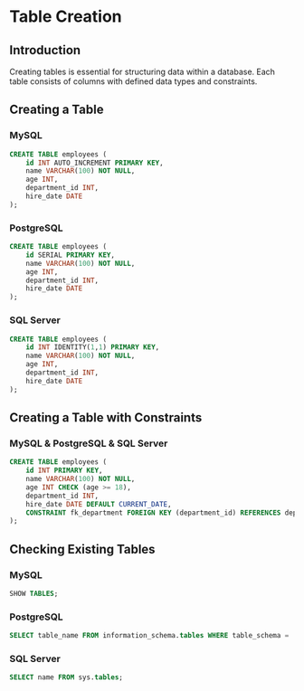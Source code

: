 # Table Creation

## Introduction
Creating tables is essential for structuring data within a database. Each table consists of columns with defined data types and constraints.

## Creating a Table
### MySQL
```sql
CREATE TABLE employees (
    id INT AUTO_INCREMENT PRIMARY KEY,
    name VARCHAR(100) NOT NULL,
    age INT,
    department_id INT,
    hire_date DATE
);
```

### PostgreSQL
```sql
CREATE TABLE employees (
    id SERIAL PRIMARY KEY,
    name VARCHAR(100) NOT NULL,
    age INT,
    department_id INT,
    hire_date DATE
);
```

### SQL Server
```sql
CREATE TABLE employees (
    id INT IDENTITY(1,1) PRIMARY KEY,
    name VARCHAR(100) NOT NULL,
    age INT,
    department_id INT,
    hire_date DATE
);
```

## Creating a Table with Constraints
### MySQL & PostgreSQL & SQL Server
```sql
CREATE TABLE employees (
    id INT PRIMARY KEY,
    name VARCHAR(100) NOT NULL,
    age INT CHECK (age >= 18),
    department_id INT,
    hire_date DATE DEFAULT CURRENT_DATE,
    CONSTRAINT fk_department FOREIGN KEY (department_id) REFERENCES departments(id)
);
```

## Checking Existing Tables
### MySQL
```sql
SHOW TABLES;
```

### PostgreSQL
```sql
SELECT table_name FROM information_schema.tables WHERE table_schema = 'public';
```

### SQL Server
```sql
SELECT name FROM sys.tables;
```

